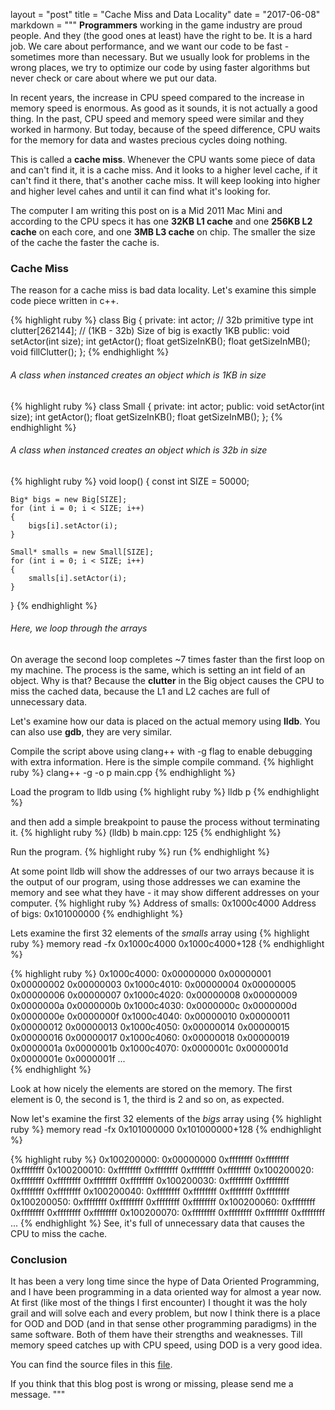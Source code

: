layout = "post"
title = "Cache Miss and Data Locality"
date = "2017-06-08"
markdown = """
**Programmers** working in the game industry are proud people. And they (the good ones at least) have the right to be. It is a hard job. We care about performance, and we want our code to be fast - sometimes more than necessary. But we usually look for problems in the wrong places, we try to optimize our code by using faster algorithms but never check or care about where we put our data.

In recent years, the increase in CPU speed compared to the increase in memory speed is enormous. As good as it sounds, it is not actually a good thing. In the past, CPU speed and memory speed were similar and they worked in harmony. But today, because of the speed difference, CPU waits for the memory for data and wastes precious cycles doing nothing.

This is called a **cache miss**. Whenever the CPU wants some piece of data and can't find it, it is a cache miss. And it looks to a higher level cache, if it can't find it there, that's another cache miss. It will keep looking into higher and higher level cahes and until it can find what it's looking for.

The computer I am writing this post on is a Mid 2011 Mac Mini and according to the CPU specs it has one **32KB L1 cache** and one **256KB L2 cache** on each core, and one **3MB L3 cache** on chip. The smaller the size of the cache the faster the cache is.

### Cache Miss
The reason for a cache miss is bad data locality. Let's examine this simple code piece written in c++.

{% highlight ruby %}
class Big
{
	private:
		int actor; // 32b primitive type
		int clutter[262144]; // (1KB - 32b) Size of big is exactly 1KB
	public:
		void setActor(int size);
		int getActor();
		float getSizeInKB();
		float getSizeInMB();
		void fillClutter();
};
{% endhighlight %}
###### A class when instanced creates an object which is 1KB in size


{% highlight ruby %}
class Small
{
	private:
		int actor;
	public:
		void setActor(int size);
		int getActor();
		float getSizeInKB();
		float getSizeInMB();
};
{% endhighlight %}
###### A class when instanced creates an object which is 32b in size


{% highlight ruby %}
void loop()
{
	const int SIZE = 50000;

	Big* bigs = new Big[SIZE];
	for (int i = 0; i < SIZE; i++)
	{
		bigs[i].setActor(i);
	}

	Small* smalls = new Small[SIZE];
	for (int i = 0; i < SIZE; i++)
	{
		smalls[i].setActor(i);
	}
}
{% endhighlight %}
###### Here, we loop through the arrays


On average the second loop completes ~7 times faster than the first loop on my machine. The process is the same, which is setting an int field of an object. Why is that? Because the **clutter** in the Big object causes the CPU to miss the cached data, because the L1 and L2 caches are full of unnecessary data.

Let's examine how our data is placed on the actual memory using **lldb**. You can also use **gdb**, they are very similar.

Compile the script above using clang++ with -g flag to enable debugging with extra information. Here is the simple compile command.
{% highlight ruby %}
clang++ -g -o p main.cpp
{% endhighlight %}

Load the program to lldb using
{% highlight ruby %}
lldb p
{% endhighlight %}

and then add a simple breakpoint to pause the process without terminating it.
{% highlight ruby %}
(lldb) b main.cpp: 125
{% endhighlight %}

Run the program.
{% highlight ruby %}
run
{% endhighlight %}

At some point lldb will show the addresses of our two arrays because it is the output of our program, using those addresses we can examine the memory and see what they have - it may show different addresses on your computer.
{% highlight ruby %}
Address of smalls: 0x1000c4000
Address of bigs: 0x101000000
{% endhighlight %}

Lets examine the first 32 elements of the _smalls_ array using
{% highlight ruby %}
memory read -fx 0x1000c4000 0x1000c4000+128
{% endhighlight %}

{% highlight ruby %}
0x1000c4000: 0x00000000 0x00000001 0x00000002 0x00000003
0x1000c4010: 0x00000004 0x00000005 0x00000006 0x00000007
0x1000c4020: 0x00000008 0x00000009 0x0000000a 0x0000000b
0x1000c4030: 0x0000000c 0x0000000d 0x0000000e 0x0000000f
0x1000c4040: 0x00000010 0x00000011 0x00000012 0x00000013
0x1000c4050: 0x00000014 0x00000015 0x00000016 0x00000017
0x1000c4060: 0x00000018 0x00000019 0x0000001a 0x0000001b
0x1000c4070: 0x0000001c 0x0000001d 0x0000001e 0x0000001f
...		
{% endhighlight %}

Look at how nicely the elements are stored on the memory. The first element is 0, the second is 1, the third is 2 and so on, as expected.

Now let's examine the first 32 elements of the _bigs_ array using
{% highlight ruby %}
memory read -fx 0x101000000 0x101000000+128
{% endhighlight %}

{% highlight ruby %}
0x100200000: 0x00000000 0xffffffff 0xffffffff 0xffffffff
0x100200010: 0xffffffff 0xffffffff 0xffffffff 0xffffffff
0x100200020: 0xffffffff 0xffffffff 0xffffffff 0xffffffff
0x100200030: 0xffffffff 0xffffffff 0xffffffff 0xffffffff
0x100200040: 0xffffffff 0xffffffff 0xffffffff 0xffffffff
0x100200050: 0xffffffff 0xffffffff 0xffffffff 0xffffffff
0x100200060: 0xffffffff 0xffffffff 0xffffffff 0xffffffff
0x100200070: 0xffffffff 0xffffffff 0xffffffff 0xffffffff
...
{% endhighlight %}
See, it's full of unnecessary data that causes the CPU to miss the cache.

### Conclusion

It has been a very long time since the hype of Data Oriented Programming, and I have been programming in a data oriented way for almost a year now. At first (like most of the things I first encounter) I thought it was the holy grail and will solve each and every problem, but now I think there is a place for OOD and DOD (and in that sense other programming paradigms) in the same software. Both of them have their strengths and weaknesses. Till memory speed catches up with CPU speed, using DOD is a very good idea.

You can find the source files in this [file](/assets/2017/dod_tests-master.zip).

If you think that this blog post is wrong or missing, please send me a message.
"""
